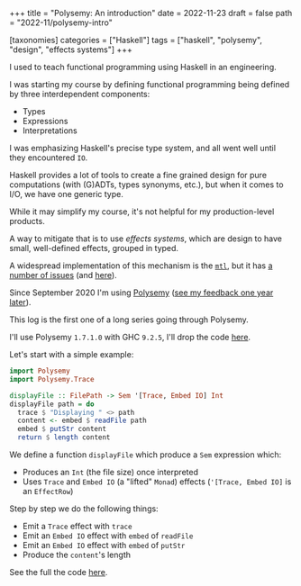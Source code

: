 +++
title = "Polysemy: An introduction"
date = 2022-11-23
draft = false
path = "2022-11/polysemy-intro"

[taxonomies]
categories = ["Haskell"]
tags = ["haskell", "polysemy", "design", "effects systems"]
+++

I used to teach functional programming using Haskell in an engineering.

I was starting my course by defining functional programming being defined by three interdependent components:

* Types
* Expressions
* Interpretations

I was emphasizing Haskell's precise type system, and all went well until they encountered `IO`.

Haskell provides a lot of tools to create a fine grained design for pure computations (with (G)ADTs, types synonyms, etc.), but when it comes to I/O, we have one generic type.

While it may simplify my course, it's not helpful for my production-level products.

A way to mitigate that is to use _effects systems_, which are design to have small, well-defined effects, grouped in typed.

A widespread implementation of this mechanism is the [`mtl`](http://book.realworldhaskell.org/read/monad-transformers.html), but it has [a number of issues](https://ro-che.info/articles/2014-06-11-problem-with-mtl) (and [here](https://github.com/haskell-effectful/effectful/blob/master/transformers.md)).

Since September 2020 I'm using [Polysemy](https://hackage.haskell.org/package/polysemy) ([see my feedback one year later](https://blog.hetchr.com/polysemy-retrospective/)).

This log is the first one of a long series going through Polysemy.

I'll use Polysemy `1.7.1.0` with GHC `9.2.5`, I'll drop the code [here](https://github.com/blackheaven/blackheaven.github.io/content/code/polysemy).

Let's start with a simple example:

```haskell
import Polysemy
import Polysemy.Trace

displayFile :: FilePath -> Sem '[Trace, Embed IO] Int
displayFile path = do
  trace $ "Displaying " <> path
  content <- embed $ readFile path
  embed $ putStr content
  return $ length content
```

We define a function `displayFile` which produce a `Sem` expression which:

* Produces an `Int` (the file size) once interpreted
* Uses `Trace` and `Embed IO` (a "lifted" `Monad`) effects (`'[Trace, Embed IO]` is an `EffectRow`)

Step by step we do the following things:

* Emit a `Trace` effect with `trace`
* Emit an `Embed IO` effect with `embed` of `readFile`
* Emit an `Embed IO` effect with `embed` of `putStr`
* Produce the `content`'s length

See the full the code [here](https://github.com/blackheaven/blackheaven.github.io/content/code/polysemy/src/Intro.hs).
